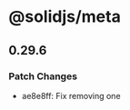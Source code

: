 # @solidjs/meta

## 0.29.6

### Patch Changes

- ae8e8ff: Fix removing one <title> renders all previous <title>s

## 0.29.5

### Patch Changes

- 8ece7e7: fix: Don't read props of the Title component during cleanup

